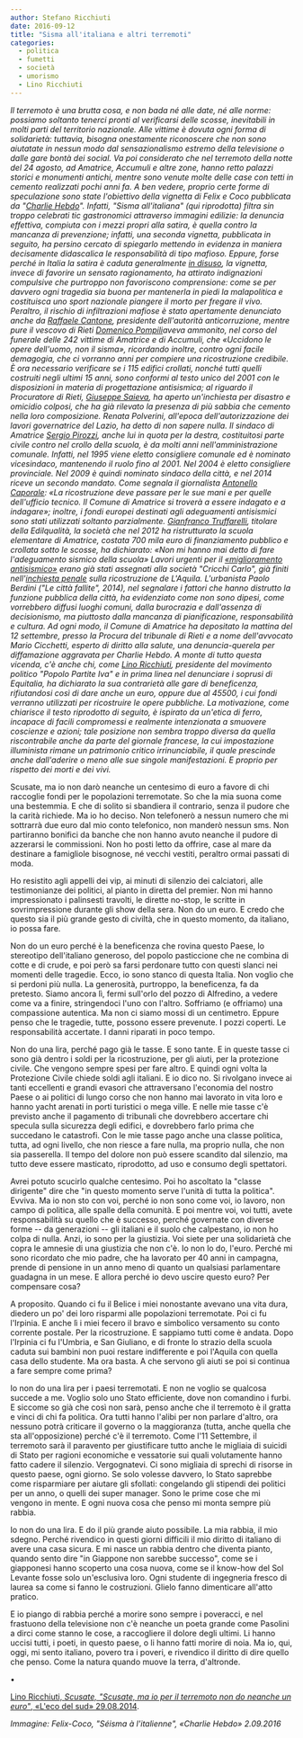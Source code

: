 ```yaml
---
author: Stefano Ricchiuti
date: 2016-09-12 
title: "Sisma all'italiana e altri terremoti"
categories:
  - politica
  - fumetti
  - società
  - umorismo
  - Lino Ricchiuti
---
```


*Il terremoto è una brutta cosa, e non bada né alle date, né alle norme: possiamo soltanto tenerci pronti al verificarsi delle scosse, inevitabili in molti parti del territorio nazionale. Alle vittime è dovuta ogni forma di solidarietà: tuttavia, bisogna onestamente riconoscere che non sono aiutatate in nessun modo dal sensazionalismo estremo della televisione o dalle gare bontà dei social. Va poi considerato che nel terremoto della notte del 24 agosto, ad Amatrice, Accumuli e altre zone, hanno retto palazzi storici e monumenti antichi, mentre sono venute molte delle case con tetti in cemento realizzati pochi anni fa. A ben vedere, proprio certe forme di speculazione sono state l'obiettivo della vignetta di Felix  e Coco pubblicata da "[Charlie Hebdo](http://www.scritture.net/mag/charlie-hebdo-e-la-satira-integrale/index.html)". Infatti, "Sisma all'italiana" (qui riprodotta) filtra sin troppo celebrati tic gastronomici attraverso immagini edilizie: la denuncia effettiva, compiuta con i mezzi propri alla satira, è quella contro la mancanza di prevenzione; infatti, una seconda vignetta, pubblicata in seguito, ha persino cercato di spiegarlo mettendo in evidenza in maniera decisamente didascalica le responsabilità di tipo mafioso. Eppure, forse perché in Italia la satira è caduta generalmente [in disuso](http://www.internazionale.it/reportage/2015/11/05/satira-italia-crozza-male), la vignetta, invece di favorire un sensato ragionamento, ha attirato indignazioni compulsive che purtroppo non favoriscono comprensione: come se per davvero ogni tragedia sia buona per mantenerla in piedi la malapolitica e costituisca uno sport nazionale piangere il morto per fregare il vivo. Peraltro, il rischio di infiltrazioni mafiose è stato apertamente denunciato anche da [Raffaele Cantone](http://www.rainews.it/dl/rainews/articoli/sisma-Appalti-progettazioni-nel-mirino-delle-Procure-alcuni-edifici-potevano-restare-in-piedi-2148a0d2-3dfd-407b-9e66-acf60f62a1d2.html), presidente dell'autorità anticorruzione, mentre pure il vescovo di Rieti [Domenico Pompili](http://www.ilgiornale.it/news/politica/laccusa-choc-vescovo-uccide-luomo-non-sisma-1300886.html)aveva ammonito, nel corso del funerale delle 242 vittime di Amatrice e di Accumuli, che «Uccidono le opere dell'uomo, non il sisma», ricordando inoltre, contro ogni facile demagogia, che ci vorranno anni per compiere una ricostruzione credibile. È ora necessario verificare se i 115 edifici crollati, nonché tutti quelli costruiti negli ultimi 15 anni, sono conformi al testo unico del 2001 con le disposizioni in materia di progettazione antisismica; al riguardo il Procuratore di Rieti, [Giuseppe Saieva](http://www.repubblica.it/cronaca/2016/08/27/news/terremoto_l_accusa_del_procuratore_palazzi_con_piu_sabbia_che_cemento_-146690386/), ha aperto un'inchiesta per disastro e omicidio colposi, che ha già rilevato la presenza di più sabbia che cemento nella loro composizione. Renata Polverini, all'epoca dell'autorizzazione dei lavori governatrice del Lazio, ha detto di non sapere nulla. Il sindaco di Amatrice [Sergio Pirozzi](http://www.comune.amatrice.rieti.it/amministrazione/il-sindaco/), anche lui in quota per la destra, costituitosi parte civile contro nel crollo della scuola, è da molti anni nell'amministrazione comunale. Infatti, nel 1995 viene eletto consigliere comunale ed è nominato vicesindaco, mantenendo il ruolo fino al 2001. Nel 2004 è eletto consigliere provinciale. Nel 2009 è quindi nominato sindaco della città, e nel 2014 riceve un secondo mandato. Come segnala il giornalista [Antonello Caporale](http://www.antonellocaporale.it/2016/09/01/sergio-pirozzi-il-sindaco-tutto-muscoli-e-me-ne-frego/): «La ricostruzione deve passare per le sue mani e per quelle dell'ufficio tecnico. Il Comune di Amatrice si troverà a essere indagato e a indagare»; inoltre, i fondi europei destinati agli adeguamenti antisismici sono stati utilizzati soltanto parzialmente. [Gianfranco Truffarelli](http://www.rainews.it/dl/rainews/articoli/Scuola-crollata-ad-Amatrice-per-terremoto-titolare-impresa-edile-truffarelli-nessuno-mi-chiese-di-fare-adeguamenti-sismici-d2a86bcb-66f9-4cd7-847a-4e25df71b499.html?refresh_ce), titolare della Edilqualità, la società che nel 2012 ha ristrutturato la scuola elementare di Amatrice, costata 700 mila euro di finanziamento pubblico e crollata sotto le scosse, ha dichiarato: «Non mi hanno mai detto di fare l'adeguamento sismico della scuola» Lavori urgenti per il [«miglioramento antisismico»](http://www.ilfattoquotidiano.it/2016/08/29/terremoto-centro-italia-il-costruttore-scuola-crollata-nessuno-mi-ha-chiesto-ladeguamento-sismico/3000747/) erano già stati assegnati alla società "Cricchi Carlo", già finiti nell'[inchiesta penale](http://www.ilfattoquotidiano.it/premium/articoli/elementari-quella-ditta-gia-indagata-a-laquila/) sulla ricostruzione de L'Aquila. L'urbanista Paolo Berdini ("Le città fallite", 2014), nel segnalare i fattori che hanno distrutto la funzione pubblica della città, ha evidenziato come non sono dipesi, come vorrebbero diffusi luoghi comuni, dalla burocrazia e dall'assenza di decisionismo, ma piuttosto dalla mancanza di pianificazione, responsabilità e cultura. Ad ogni modo, il Comune di Amatrice ha depositato la mattina del 12 settembre, presso la Procura del tribunale di Rieti e a nome dell'avvocato Mario Cicchetti, esperto di diritto alla salute, una denuncia-querela per diffamazione aggravata per Charlie Hebdo. A monte di tutto questa vicenda, c'è anche chi, come [Lino Ricchiuti](http://scenarieconomici.it/la-storia-di-lino-ricchiuti-leader-popolo-partite-iva/), presidente del movimento politico "Popolo Partite Iva" e in prima linea nel denunciare i soprusi di Equitalia, ha dichiarato la sua contrarietà alle gare di beneficenza, rifiutandosi così di dare anche un euro, oppure due al 45500, i cui fondi verranno utilizzati per ricostruire le opere pubbliche. La motivazione, come chiarisce il testo riprodotto di seguito, è ispirato da un'etica di ferro, incapace di facili compromessi e realmente intenzionata a smuovere coscienze e azioni; tale posizione non sembra troppo diversa da quella riscontrabile anche da parte del giornale francese, la cui impostazione illuminista rimane un patrimonio critico irrinunciabile, il quale prescinde anche dall'aderire o meno alle sue singole manifestazioni. E proprio per rispetto dei morti e dei vivi.*

Scusate, ma io non darò neanche un centesimo di euro a favore di chi raccoglie fondi per le popolazioni terremotate. So che la mia suona come una bestemmia. E che di solito si sbandiera il contrario, senza il pudore che la carità richiede. Ma io ho deciso. Non telefonerò a nessun numero che mi sottrarrà due euro dal mio conto telefonico, non manderò nessun sms. Non partiranno bonifici da banche che non hanno avuto neanche il pudore di azzerarsi le commissioni. Non ho posti letto da offrire, case al mare da destinare a famigliole bisognose, né vecchi vestiti, peraltro ormai passati di moda.

Ho resistito agli appelli dei vip, ai minuti di silenzio dei calciatori, alle testimonianze dei politici, al pianto in diretta del premier. Non mi hanno impressionato i palinsesti travolti, le dirette no-stop, le scritte in sovrimpressione durante gli show della sera. Non do un euro. E credo che questo sia il più grande gesto di civiltà, che in questo momento, da italiano, io possa fare.

Non do un euro perché è la beneficenza che rovina questo Paese, lo stereotipo dell'italiano generoso, del popolo pasticcione che ne combina di cotte e di crude, e poi però sa farsi perdonare tutto con questi slanci nei momenti delle tragedie. Ecco, io sono stanco di questa Italia. Non voglio che si perdoni più nulla. La generosità, purtroppo, la beneficenza, fa da pretesto. Siamo ancora lì, fermi sull'orlo del pozzo di Alfredino, a vedere come va a finire, stringendoci l'uno con l'altro. Soffriamo (e offriamo) una compassione autentica. Ma non ci siamo mossi di un centimetro. Eppure penso che le tragedie, tutte, possono essere prevenute. I pozzi coperti. Le responsabilità accertate. I danni riparati in poco tempo.

Non do una lira, perché pago già le tasse. E sono tante. E in queste tasse ci sono già dentro i soldi per la ricostruzione, per gli aiuti, per la protezione civile. Che vengono sempre spesi per fare altro. E quindi ogni volta la Protezione Civile chiede soldi agli italiani. E io dico no. Si rivolgano invece ai tanti eccellenti e grandi evasori che attraversano l'economia del nostro Paese o ai politici di lungo corso che non hanno mai lavorato in vita loro e hanno yacht arenati in porti turistici o mega ville. E nelle mie tasse c'è previsto anche il pagamento di tribunali che dovrebbero accertare chi specula sulla sicurezza degli edifici, e dovrebbero farlo prima che succedano le catastrofi. Con le mie tasse pago anche una classe politica, tutta, ad ogni livello, che non riesce a fare nulla, ma proprio nulla, che non sia passerella. Il tempo del dolore non può essere scandito dal silenzio, ma tutto deve essere masticato, riprodotto, ad uso e consumo degli spettatori.

Avrei potuto scucirlo qualche centesimo. Poi ho ascoltato la "classe dirigente" dire che "in questo momento serve l'unità di tutta la politica". Evviva. Ma io non sto con voi, perché io non sono come voi, io lavoro, non campo di politica, alle spalle della comunità. E poi mentre voi, voi tutti, avete responsabilità su quello che è successo, perché governate con diverse forme -- da generazioni -- gli italiani e il suolo che calpestano, io non ho colpa di nulla. Anzi, io sono per la giustizia. Voi siete per una solidarietà che copra le amnesie di una giustizia che non c'è. Io non lo do, l'euro. Perché mi sono ricordato che mio padre, che ha lavorato per 40 anni in campagna, prende di pensione in un anno meno di quanto un qualsiasi parlamentare guadagna in un mese. E allora perché io devo uscire questo euro? Per compensare cosa?

A proposito. Quando ci fu il Belice i miei nonostante avevano una vita dura, diedero un po' dei loro risparmi alle popolazioni terremotate. Poi ci fu l'Irpinia. E anche lì i miei fecero il bravo e simbolico versamento su conto corrente postale. Per la ricostruzione. E sappiamo tutti come è andata. Dopo l'Irpinia ci fu l'Umbria, e San Giuliano, e di fronte lo strazio della scuola caduta sui bambini non puoi restare indifferente e poi l'Aquila con quella casa dello studente. Ma ora basta. A che servono gli aiuti se poi si continua a fare sempre come prima?

Io non do una lira per i paesi terremotati. E non ne voglio se qualcosa succede a me. Voglio solo uno Stato efficiente, dove non comandino i furbi. E siccome so già che così non sarà, penso anche che il terremoto è il gratta e vinci di chi fa politica. Ora tutti hanno l'alibi per non parlare d'altro, ora nessuno potrà criticare il governo o la maggioranza (tutta, anche quella che sta all'opposizione) perché c'è il terremoto. Come l'11 Settembre, il terremoto sarà il paravento per giustificare tutto anche le migliaia di suicidi di Stato per ragioni economiche e vessatorie sui quali volutamente hanno fatto cadere il silenzio. Vergognatevi. Ci sono migliaia di sprechi di risorse in questo paese, ogni giorno. Se solo volesse davvero, lo Stato saprebbe come risparmiare per aiutare gli sfollati: congelando gli stipendi dei politici per un anno, o quelli dei super manager. Sono le prime cose che mi vengono in mente. E ogni nuova cosa che penso mi monta sempre più rabbia.

Io non do una lira. E do il più grande aiuto possibile. La mia rabbia, il mio sdegno. Perché rivendico in questi giorni difficili il mio diritto di italiano di avere una casa sicura. E mi nasce un rabbia dentro che diventa pianto, quando sento dire "in Giappone non sarebbe successo", come se i giapponesi hanno scoperto una cosa nuova, come se il know-how del Sol Levante fosse solo un'esclusiva loro. Ogni studente di ingegneria fresco di laurea sa come si fanno le costruzioni. Glielo fanno dimenticare all'atto pratico.

E io piango di rabbia perché a morire sono sempre i poveracci, e nel frastuono della televisione non c'è neanche un poeta grande come Pasolini a dirci come stanno le cose, a raccogliere il dolore degli ultimi. Li hanno uccisi tutti, i poeti, in questo paese, o li hanno fatti morire di noia. Ma io, qui, oggi, mi sento italiano, povero tra i poveri, e rivendico il diritto di dire quello che penso. Come la natura quando muove la terra, d'altronde.

•

[Lino Ricchiuti, *Scusate, "Scusate, ma io per il terremoto non do neanche un euro"*, «L'eco del sud» 29.08.2014](http://www.lecodelsud.it/scusate-terremoto-non-do-neanche-un-euro).

*Immagine: Felix-Coco, "Séisma à l'italienne", «Charlie Hebdo» 2.09.2016*
